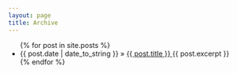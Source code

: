 ```yaml
---
layout: page
title: Archive
---
```


<ul>
{% for post in site.posts %}
      <li>
      {{ post.date | date_to_string }} &raquo; 
      <a href="{{ post.url }}">  {{ post.title }} </a>
{{ post.excerpt }}
    </li>
{% endfor %}
</ul>
